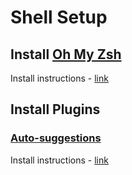 # Shell Setup

## Install [Oh My Zsh](https://ohmyz.sh/)

Install instructions - [link](https://ohmyz.sh/#install)

## Install Plugins

### [Auto-suggestions](https://github.com/zsh-users/zsh-autosuggestions)

Install instructions - [link](https://github.com/zsh-users/zsh-autosuggestions/blob/master/INSTALL.md)
